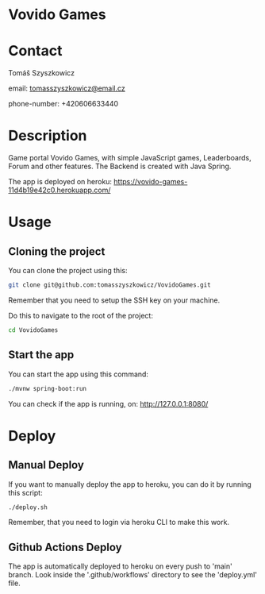 # Vovido Games

# Contact

Tomáš Szyszkowicz

email: tomasszyszkowicz@email.cz

phone-number: +420606633440

# Description

Game portal Vovido Games, with simple JavaScript games, Leaderboards, Forum and other features. The Backend is created with Java Spring.

The app is deployed on heroku: https://vovido-games-11d4b19e42c0.herokuapp.com/

# Usage

## Cloning the project

You can clone the project using this:

```bash
git clone git@github.com:tomasszyszkowicz/VovidoGames.git
```

Remember that you need to setup the SSH key on your machine.

Do this to navigate to the root of the project:

```bash
cd VovidoGames
```

## Start the app

You can start the app using this command:

```bash
./mvnw spring-boot:run
```

You can check if the app is running, on: http://127.0.0.1:8080/

# Deploy

## Manual Deploy

If you want to manually deploy the app to heroku, you can do it by running this script:

```bash
./deploy.sh
```

Remember, that you need to login via heroku CLI to make this work.

## Github Actions Deploy

The app is automatically deployed to heroku on every push to 'main' branch. Look inside the '.github/workflows' directory to see the 'deploy.yml' file.
